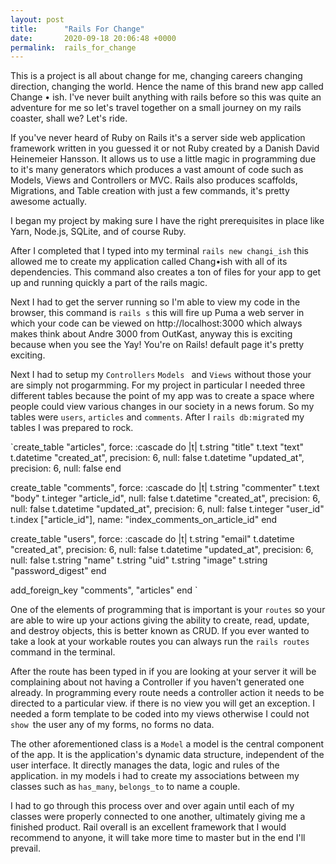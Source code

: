 ```yaml
---
layout: post
title:      "Rails For Change"
date:       2020-09-18 20:06:48 +0000
permalink:  rails_for_change
---
```



This is a project is all about change for me, changing careers changing direction, changing the world. Hence the name of this brand new app called Change • ish. I've never built anything with rails before so this was quite an adventure for me so let's travel together on a small journey on my rails coaster, shall we? Let's ride.

If you've never heard of Ruby on Rails it's a server side web application framework written in you guessed it or not Ruby created by a Danish David Heinemeier Hansson. It allows us to use a little magic in programming due to it's many generators which produces a vast amount of code such as Models, Views and Controllers  or MVC. Rails also produces scaffolds, Migrations, and Table creation with just a few commands, it's pretty awesome actually.

I began my project by making sure I have the right prerequisites in place like Yarn, Node.js, SQLite, and of course Ruby. 

After I completed that I typed into my terminal `rails new changi_ish` this allowed me to create my application called Chang•ish with all of its dependencies. This command also creates a ton of files for your app to get up and running quickly a part of the rails magic.

Next I had to get the server running so I'm able to view my code in the browser, this command is `rails s` this will fire up Puma a web server in which your code can be viewed on http://localhost:3000 which always makes think about Andre 3000 from OutKast, anyway this is exciting because when you see the Yay! You're on Rails! default page it's pretty exciting.

Next I had to setup my `Controllers` `Models ` and `Views` without those your are simply not  progarmming. For my project in particular I needed three different tables because the point of my app was to create a space where people could view various changes in our society in a news forum. So my tables were `users`, `articles` and `comments`. After I `rails db:migrate`d my tables I was prepared to rock.

  `create_table "articles", force: :cascade do |t|
    t.string "title"
    t.text "text"
    t.datetime "created_at", precision: 6, null: false
    t.datetime "updated_at", precision: 6, null: false
  end

  create_table "comments", force: :cascade do |t|
    t.string "commenter"
    t.text "body"
    t.integer "article_id", null: false
    t.datetime "created_at", precision: 6, null: false
    t.datetime "updated_at", precision: 6, null: false
    t.integer "user_id"
    t.index ["article_id"], name: "index_comments_on_article_id"
  end

  create_table "users", force: :cascade do |t|
    t.string "email"
    t.datetime "created_at", precision: 6, null: false
    t.datetime "updated_at", precision: 6, null: false
    t.string "name"
    t.string "uid"
    t.string "image"
    t.string "password_digest"
  end

  add_foreign_key "comments", "articles"
end
`

One of the elements of programming that is important is your `routes` so your are able to wire up your actions giving the ability to create, read, update, and destroy objects, this is better known as CRUD. If you ever wanted to take a look at your workable routes you can always run the `rails routes` command in the terminal.

After the route has been typed in if you are looking at your server it will be complaining about not having a Controller if you haven't generated one already. In programming every route needs a controller action it needs to be directed to a particular view. if there is no view you will get an exception. I needed a form template to be coded into my views otherwise I could not `show `the user any of my forms, no forms no data.

The other aforementioned class is a `Model` a model is the central component of the app. It is the application's dynamic data structure, independent of the user interface. It directly manages the data, logic and rules of the application. in my models i had to create my associations between my classes such as `has_many`, `belongs_to` to name a couple. 

I had to go through this process over and over again until each of my classes were properly connected to one another, ultimately giving me a finished product. Rail overall is an excellent framework that I would recommend to anyone, it will take more time to master but in the end I'll prevail.

